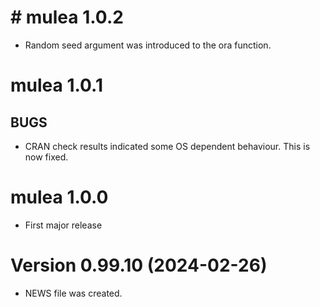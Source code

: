 # # mulea 1.0.2

- Random seed argument was introduced to the ora function.

# mulea 1.0.1

## BUGS

- CRAN check results indicated some OS dependent behaviour. This is now fixed.

# mulea 1.0.0

- First major release

# Version 0.99.10 (2024-02-26)

- NEWS file was created.
